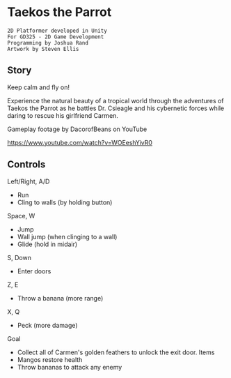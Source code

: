 Taekos the Parrot
==========================
	2D Platformer developed in Unity
	For GD325 - 2D Game Development
	Programming by Joshua Rand
	Artwork by Steven Ellis
Story
-----
Keep calm and fly on!

Experience the natural beauty of a tropical world through the adventures of Taekos the Parrot as he battles Dr. Csieagle and his cybernetic forces while daring to rescue his girlfriend Carmen.

Gameplay footage by DacorofBeans on YouTube

https://www.youtube.com/watch?v=WOEeshYivR0


Controls
-----
Left/Right, A/D
- Run
- Cling to walls (by holding button)

Space, W

- Jump
- Wall jump (when clinging to a wall)
- Glide (hold in midair)

S, Down

- Enter doors

Z, E
- Throw a banana (more range)

X, Q

- Peck (more damage)

Goal
- Collect all of Carmen's golden feathers to unlock the exit door.
Items
- Mangos restore health
- Throw bananas to attack any enemy
